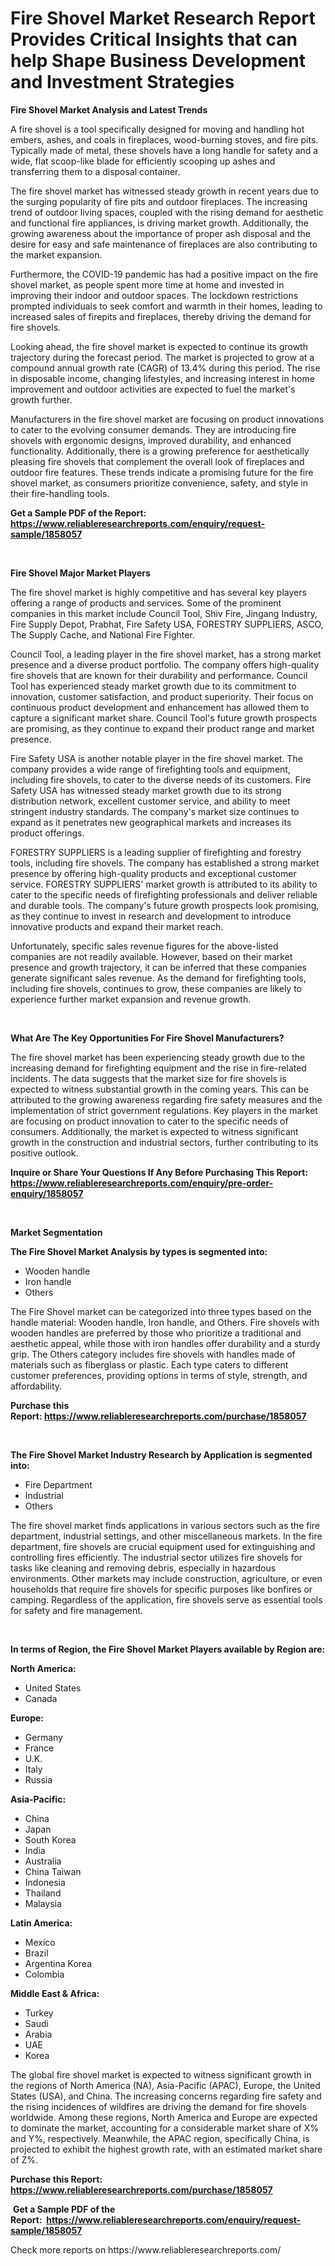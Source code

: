 <p><h1>Fire Shovel Market Research Report Provides Critical Insights that can help Shape Business Development and Investment Strategies</h1></p><p><strong>Fire Shovel Market Analysis and Latest Trends</strong></p>
<p><p>A fire shovel is a tool specifically designed for moving and handling hot embers, ashes, and coals in fireplaces, wood-burning stoves, and fire pits. Typically made of metal, these shovels have a long handle for safety and a wide, flat scoop-like blade for efficiently scooping up ashes and transferring them to a disposal container.</p><p>The fire shovel market has witnessed steady growth in recent years due to the surging popularity of fire pits and outdoor fireplaces. The increasing trend of outdoor living spaces, coupled with the rising demand for aesthetic and functional fire appliances, is driving market growth. Additionally, the growing awareness about the importance of proper ash disposal and the desire for easy and safe maintenance of fireplaces are also contributing to the market expansion.</p><p>Furthermore, the COVID-19 pandemic has had a positive impact on the fire shovel market, as people spent more time at home and invested in improving their indoor and outdoor spaces. The lockdown restrictions prompted individuals to seek comfort and warmth in their homes, leading to increased sales of firepits and fireplaces, thereby driving the demand for fire shovels.</p><p>Looking ahead, the fire shovel market is expected to continue its growth trajectory during the forecast period. The market is projected to grow at a compound annual growth rate (CAGR) of 13.4% during this period. The rise in disposable income, changing lifestyles, and increasing interest in home improvement and outdoor activities are expected to fuel the market's growth further.</p><p>Manufacturers in the fire shovel market are focusing on product innovations to cater to the evolving consumer demands. They are introducing fire shovels with ergonomic designs, improved durability, and enhanced functionality. Additionally, there is a growing preference for aesthetically pleasing fire shovels that complement the overall look of fireplaces and outdoor fire features. These trends indicate a promising future for the fire shovel market, as consumers prioritize convenience, safety, and style in their fire-handling tools.</p></p>
<p><strong>Get a Sample PDF of the Report:&nbsp; <a href="https://www.reliableresearchreports.com/enquiry/request-sample/1858057">https://www.reliableresearchreports.com/enquiry/request-sample/1858057</a></strong></p>
<p>&nbsp;</p>
<p><strong>Fire Shovel Major Market Players</strong></p>
<p><p>The fire shovel market is highly competitive and has several key players offering a range of products and services. Some of the prominent companies in this market include Council Tool, Shiv Fire, Jingang Industry, Fire Supply Depot, Prabhat, Fire Safety USA, FORESTRY SUPPLIERS, ASCO, The Supply Cache, and National Fire Fighter.</p><p>Council Tool, a leading player in the fire shovel market, has a strong market presence and a diverse product portfolio. The company offers high-quality fire shovels that are known for their durability and performance. Council Tool has experienced steady market growth due to its commitment to innovation, customer satisfaction, and product superiority. Their focus on continuous product development and enhancement has allowed them to capture a significant market share. Council Tool's future growth prospects are promising, as they continue to expand their product range and market presence.</p><p>Fire Safety USA is another notable player in the fire shovel market. The company provides a wide range of firefighting tools and equipment, including fire shovels, to cater to the diverse needs of its customers. Fire Safety USA has witnessed steady market growth due to its strong distribution network, excellent customer service, and ability to meet stringent industry standards. The company's market size continues to expand as it penetrates new geographical markets and increases its product offerings.</p><p>FORESTRY SUPPLIERS is a leading supplier of firefighting and forestry tools, including fire shovels. The company has established a strong market presence by offering high-quality products and exceptional customer service. FORESTRY SUPPLIERS' market growth is attributed to its ability to cater to the specific needs of firefighting professionals and deliver reliable and durable tools. The company's future growth prospects look promising, as they continue to invest in research and development to introduce innovative products and expand their market reach.</p><p>Unfortunately, specific sales revenue figures for the above-listed companies are not readily available. However, based on their market presence and growth trajectory, it can be inferred that these companies generate significant sales revenue. As the demand for firefighting tools, including fire shovels, continues to grow, these companies are likely to experience further market expansion and revenue growth.</p></p>
<p>&nbsp;</p>
<p><strong>What Are The Key Opportunities For Fire Shovel Manufacturers?</strong></p>
<p><p>The fire shovel market has been experiencing steady growth due to the increasing demand for firefighting equipment and the rise in fire-related incidents. The data suggests that the market size for fire shovels is expected to witness substantial growth in the coming years. This can be attributed to the growing awareness regarding fire safety measures and the implementation of strict government regulations. Key players in the market are focusing on product innovation to cater to the specific needs of consumers. Additionally, the market is expected to witness significant growth in the construction and industrial sectors, further contributing to its positive outlook.</p></p>
<p><strong>Inquire or Share Your Questions If Any Before Purchasing This Report: <a href="https://www.reliableresearchreports.com/enquiry/pre-order-enquiry/1858057">https://www.reliableresearchreports.com/enquiry/pre-order-enquiry/1858057</a></strong></p>
<p>&nbsp;</p>
<p><strong>Market Segmentation</strong></p>
<p><strong>The Fire Shovel Market Analysis by types is segmented into:</strong></p>
<p><ul><li>Wooden handle</li><li>Iron handle</li><li>Others</li></ul></p>
<p><p>The Fire Shovel market can be categorized into three types based on the handle material: Wooden handle, Iron handle, and Others. Fire shovels with wooden handles are preferred by those who prioritize a traditional and aesthetic appeal, while those with iron handles offer durability and a sturdy grip. The Others category includes fire shovels with handles made of materials such as fiberglass or plastic. Each type caters to different customer preferences, providing options in terms of style, strength, and affordability.</p></p>
<p><strong>Purchase this Report:&nbsp;<a href="https://www.reliableresearchreports.com/purchase/1858057">https://www.reliableresearchreports.com/purchase/1858057</a></strong></p>
<p>&nbsp;</p>
<p><strong>The Fire Shovel Market Industry Research by Application is segmented into:</strong></p>
<p><ul><li>Fire Department</li><li>Industrial</li><li>Others</li></ul></p>
<p><p>The fire shovel market finds applications in various sectors such as the fire department, industrial settings, and other miscellaneous markets. In the fire department, fire shovels are crucial equipment used for extinguishing and controlling fires efficiently. The industrial sector utilizes fire shovels for tasks like cleaning and removing debris, especially in hazardous environments. Other markets may include construction, agriculture, or even households that require fire shovels for specific purposes like bonfires or camping. Regardless of the application, fire shovels serve as essential tools for safety and fire management.</p></p>
<p>&nbsp;</p>
<p><strong>In terms of Region, the Fire Shovel Market Players available by Region are:</strong></p>
<p>
    <p> <strong> North America: </strong>
        <ul>
            <li>United States</li>
            <li>Canada</li>
        </ul>
        </p> 
    <p> <strong> Europe: </strong>
        <ul>
            <li>Germany</li>
            <li>France</li>
            <li>U.K.</li>
            <li>Italy</li>
            <li>Russia</li>
        </ul>
        </p> 
    <p> <strong> Asia-Pacific: </strong>
        <ul>
            <li>China</li>
            <li>Japan</li>
            <li>South Korea</li>
            <li>India</li>
            <li>Australia</li>
            <li>China Taiwan</li>
            <li>Indonesia</li>
            <li>Thailand</li>
            <li>Malaysia</li>
        </ul>
        </p> 
    <p> <strong> Latin America: </strong>
        <ul>
            <li>Mexico</li>
            <li>Brazil</li>
            <li>Argentina Korea</li>
            <li>Colombia</li>
        </ul>
        </p> 
    <p> <strong> Middle East & Africa: </strong>
        <ul>
            <li>Turkey</li>
            <li>Saudi</li>
            <li>Arabia</li>
            <li>UAE</li>
            <li>Korea</li>
        </ul>
    </p>
    </p>
<p><p>The global fire shovel market is expected to witness significant growth in the regions of North America (NA), Asia-Pacific (APAC), Europe, the United States (USA), and China. The increasing concerns regarding fire safety and the rising incidences of wildfires are driving the demand for fire shovels worldwide. Among these regions, North America and Europe are expected to dominate the market, accounting for a considerable market share of X% and Y%, respectively. Meanwhile, the APAC region, specifically China, is projected to exhibit the highest growth rate, with an estimated market share of Z%.</p></p>
<p><strong>Purchase this Report: <a href="https://www.reliableresearchreports.com/purchase/1858057">https://www.reliableresearchreports.com/purchase/1858057</a></strong></p>
<p>&nbsp;<strong>Get a Sample PDF of the Report:&nbsp;&nbsp;<a href="https://www.reliableresearchreports.com/enquiry/request-sample/1858057">https://www.reliableresearchreports.com/enquiry/request-sample/1858057</a></strong></p>
<p><strong></strong></p>
<p>Check more reports on https://www.reliableresearchreports.com/</p>